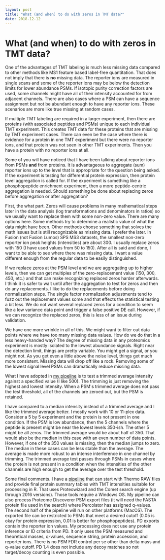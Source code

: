 ```yaml
---
layout: post
title: "What (and when) to do with zeros in TMT data?"
date: 2018-12-12
---
```


# What (and when) to do with zeros in TMT data?

One of the advantages of TMT labeling is much less missing data compared to other methods like MS1 feature based label-free quantitation. That does not imply that there is **no** missing data. The reporter ions are measured in single scans and some of the reporter ions may be below the detection limits for lower abundance PSMs. If isotopic purity correction factors are used, some channels might have all of their intensity accounted for from adjacent channels. There are also cases where a PSM can have a sequence assignment but not be abundant enough to have any reporter ions. These scenarios are more like true missing at random cases.

If multiple TMT labeling are required in a larger experiment, then there are proteins (with associated peptides and PSMs) unique to each individual TMT experiment. This creates TMT data for these proteins that are missing by TMT experiment cases. There can even be the case where there is evidence for a protein in one TMT experiment but there were no reporter ions, and that protein was not seen in other TMT experiments. Then you have a protein with no reporter ions at all.

Some of you will have noticed that I have been talking about reporter ions from PSMs **and** from proteins. It is advantageous to aggregate (sum) reporter ions up to the level that is appropriate for the question being asked. If the experiment is testing for differential protein expression, then protein level aggregation is called for. If the experiment is something like a phosphopeptide enrichment experiment, then a more peptide-centric aggregation is needed. Should something be done about replacing zeros before aggregation or after aggregation?

First, the what part. Zeros will cause problems in many mathematical steps later in the data analysis (log transformations and denominators in ratios) so we usually want to replace them with some non-zero value. There are many options here. Some methods try to determine a realistic value of what the data might have been. Other methods choose something that solves the math issues but is still recognizable as missing data. I prefer the later. In Fusion (not Fusion Lumos) SPS MS3 datasets, the smallest non-zero reporter ion peak heights (intensities) are about 300. I usually replace zeros with 150 (I have used values from 50 to 150). After all is said and done, I want to be able to see where there was missing data. I want a value different enough from the regular data to be easily distinguished.

If we replace zeros at the PSM level and we are aggregating up to higher levels, then we can get multiples of the zero-replacement value (150, 300, 450, etc.) and that can make recognizing replaced zeros harder afterwards. I think it is safer to wait until after the aggregation to test for zeros and then do any replacements. I like to do the replacements before doing normalization steps. The single factor normalization adjustments tend to fuzz out the replacement values some and that effects the statistical testing a bit less. We do not want several replaced zeros for a condition to seem like a low variance data point and trigger a false positive DE call. However, if we can recognize the replaced zeros, this is less of an issue during validation.

We have one more wrinkle in all of this. We might want to filter out data points where we have too many missing data values. How do we do that in a less heavy-handed way? The degree of missing data in any proteomics experiment is mostly isolated to the lowest abundance signals. Right near the detection limit, things are pretty variable. You might get a signal, or you might not. As you get even a little above the noise level, things get much more consistent. Missing data will drop off like a rock. Removing some of the lowest signal level PSMs can dramatically reduce missing data.

What I have adopted in [my pipeline](https://github.com/pwilmart/PAW_pipeline.git) is to test a trimmed average intensity against a specified value (I like 500). The trimming is just removing the highest and lowest intensity. When a PSM's trimmed average does not pass the test threshold, all of the channels are zeroed out, but the PSM is retained.

I have compared to a median intensity instead of a trimmed average and I like the trimmed average better. I mostly work with 10 or 11-plex data. Consider a 5 by 5 experiment and the protein is not present in one condition. If the PSM is low abundance, then the 5 channels where the peptide is present might be near the lowest levels 350-ish. The other 5 might be all zeros. The trimmed average would be about half of 350. That would also be the median in this case with an even number of data points. However, if one of the 350 values is missing, then the median jumps to zero. The median in these cases can be less stable than the average. The average is made more robust to an intense interference in one channel by trimming. The trimmed average test passes through PSMs in cases where the protein is not present in a condition when the intensities of the other channels are high enough to get the average over the test threshold.

Some final comments. I have a [pipeline](https://github.com/pwilmart/PAW_pipeline.git) that can start with Thermo RAW files and provide final protein summary tables with TMT intensities suitable for processing in R. That uses Proteowizard and the Comet search engine (up through 2016 versions). Those tools require a Windows OS. My pipeline can also process Proteome Discoverer PSM export files (it will need the FASTA protein file used in the search) where Percolator has assigned q-values. The second half of the pipeline will run on other platforms (MacOS). The exported file can be restricted to PSMs that meet a desired cutoff (0.05 is okay for protein expression, 0.01 is better for phosphopeptides). PD exports contain the reporter ion values. My processing does not use any protein inference or ID criteria from PD. It only uses the PSM measured and theoretical masses, q-values, sequence string, protein accession, and reporter ions. There is no PSM FDR control per se other than delta mass and q-value cutoff. PD 1.4 does not include any decoy matches so not target/decoy counting is even possible.   
